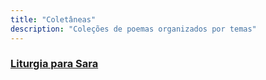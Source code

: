 ```yaml
---
title: "Coletâneas"
description: "Coleções de poemas organizados por temas"
---
```


<!-- template for collections -->

<div class="collections-list">
  <div class="collection-item">
    <h3><a href="Liturgia-para-Sara/">Liturgia para Sara</a></h3>    
  </div>
  
<!--  <div class="collection-item">
    <h3><a href="natureza/">Natureza</a></h3>
    <p>Reflexões poéticas sobre a natureza e seus elementos.</p>
  </div>
  
  <div class="collection-item">
    <h3><a href="tempo/">Tempo</a></h3>
    <p>Versos sobre a passagem do tempo e memórias.</p>
  </div>
</div> -->
